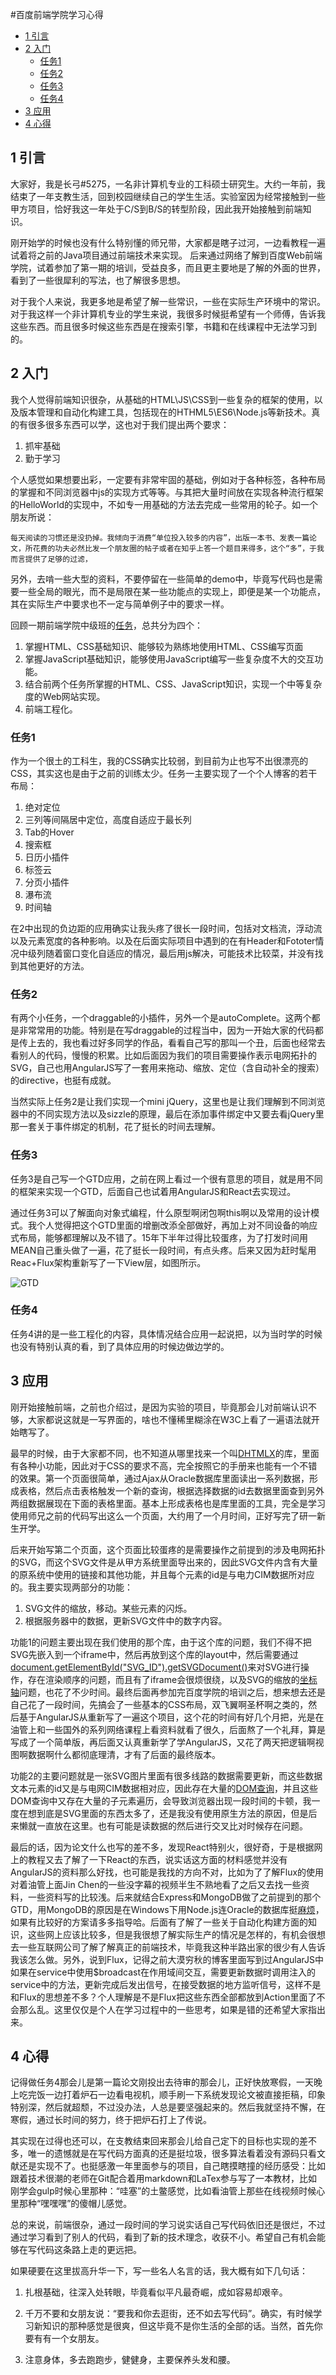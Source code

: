 #百度前端学院学习心得

<!-- MarkdownTOC -->

- [1 引言](#1-引言)
- [2 入门](#2-入门)
    - [任务1](#任务1)
    - [任务2](#任务2)
    - [任务3](#任务3)
    - [任务4](#任务4)
- [3 应用](#3-应用)
- [4 心得](#4-心得)

<!-- /MarkdownTOC -->

## 1 引言

大家好，我是长弓#5275，一名非计算机专业的工科硕士研究生。大约一年前，我结束了一年支教生活，回到校园继续自己的学生生活。实验室因为经常接触到一些甲方项目，恰好我这一年处于C/S到B/S的转型阶段，因此我开始接触到前端知识。

刚开始学的时候也没有什么特别懂的师兄带，大家都是瞎子过河，一边看教程一遍试着将之前的Java项目通过前端技术来实现。
后来通过网络了解到百度Web前端学院，试着参加了第一期的培训，受益良多，而且更主要地是了解的外面的世界，看到了一些很犀利的写法，也了解很多思想。

对于我个人来说，我更多地是希望了解一些常识，一些在实际生产环境中的常识。对于我这样一个非计算机专业的学生来说，我很多时候挺希望有一个师傅，告诉我这些东西。而且很多时候这些东西是在搜索引擎，书籍和在线课程中无法学习到的。

## 2 入门

我个人觉得前端知识很杂，从基础的HTML\JS\CSS到一些复杂的框架的使用，以及版本管理和自动化构建工具，包括现在的HTHML5\ES6\Node.js等新技术。真的有很多很多东西可以学，这也对于我们提出两个要求：

1. 抓牢基础
2. 勤于学习

个人感觉如果想要出彩，一定要有非常牢固的基础，例如对于各种标签，各种布局的掌握和不同浏览器中js的实现方式等等。与其把大量时间放在实现各种流行框架的HelloWorld的实现中，不如专一用基础的方法去完成一些常用的轮子。如一个朋友所说：

    每天阅读的习惯还是没扔掉。我倾向于消费“单位投入较多的内容”，出版一本书、发表一篇论文，所花费的功夫必然比发一个朋友圈的帖子或者在知乎上答一个题目来得多，这个“多”，于我而言提供了足够的过滤，

另外，去啃一些大型的资料，不要停留在一些简单的demo中，毕竟写代码也是需要一些全局的眼光，而不是局限在某一些功能点的实现上，即便是某一个功能点，其在实际生产中要求也不一定与简单例子中的要求一样。

回顾一期前端学院中级班的[任务](https://github.com/baidu-ife/ife/tree/master/2015_spring/task)，总共分为四个：

1. 掌握HTML、CSS基础知识、能够较为熟练地使用HTML、CSS编写页面
2. 掌握JavaScript基础知识，能够使用JavaScript编写一些复杂度不大的交互功能。
3. 结合前两个任务所掌握的HTML、CSS、JavaScript知识，实现一个中等复杂度的Web网站实现。
4. 前端工程化。

### 任务1

作为一个很土的工科生，我的CSS确实比较弱，到目前为止也写不出很漂亮的CSS，其实这也是由于之前的训练太少。任务一主要实现了一个个人博客的若干布局：

1. 绝对定位
2. 三列等间隔居中定位，高度自适应于最长列
3. Tab的Hover
4. 搜索框
5. 日历小插件
6. 标签云
7. 分页小插件
8. 瀑布流
9. 时间轴

在2中出现的负边距的应用确实让我头疼了很长一段时间，包括对文档流，浮动流以及元素宽度的各种影响。以及在后面实际项目中遇到的在有Header和Fototer情况中级列随着窗口变化自适应的情况，最后用js解决，可能技术比较菜，并没有找到其他更好的方法。

### 任务2

有两个小任务，一个draggable的小插件，另外一个是autoComplete。这两个都是非常常用的功能。特别是在写draggable的过程当中，因为一开始大家的代码都是传上去的，我也看过好多同学的作品，看看自己写的那叫一个丑，后面也经常去看别人的代码，慢慢的积累。比如后面因为我们的项目需要操作表示电网拓扑的SVG，自己也用AngularJS写了一套用来拖动、缩放、定位（含自动补全的搜索）的directive，也挺有成就。

当然实际上任务2是让我们实现一个mini jQuery，这里也是让我们理解到不同浏览器中的不同实现方法以及sizzle的原理，最后在添加事件绑定中又要去看jQuery里那一套关于事件绑定的机制，花了挺长的时间去理解。

### 任务3

任务3是自己写一个GTD应用，之前在网上看过一个很有意思的项目，就是用不同的框架来实现一个GTD，后面自己也试着用AngularJS和React去实现过。

通过任务3可以了解面向对象式编程，什么原型啊闭包啊this啊以及常用的设计模式。我个人觉得把这个GTD里面的增删改添全部做好，再加上对不同设备的响应式布局，能够都理解以及不错了。15年下半年过得比较蛋疼，为了打发时间用MEAN自己重头做了一遍，花了挺长一段时间，有点头疼。后来又因为赶时髦用Reac+Flux架构重新写了一下View层，如图所示。

![GTD](./学习心得-fig1.png)

### 任务4

任务4讲的是一些工程化的内容，具体情况结合应用一起说把，以为当时学的时候也没有特别认真的看，到了具体应用的时候边做边学的。

## 3 应用

刚开始接触前端，之前也介绍过，是因为实验的项目，毕竟那会儿对前端认识不够，大家都说这就是一写界面的，啥也不懂稀里糊涂在W3C上看了一遍语法就开始瞎写了。

最早的时候，由于大家都不同，也不知道从哪里找来一个叫[DHTMLX](http://dhtmlx.com/)的库，里面有各种小功能，因此对于CSS的要求不高，完全按照它的手册来也能有一个不错的效果。第一个页面很简单，通过Ajax从Oracle数据库里面读出一系列数据，形成表格，然后点击表格触发一个新的查询，根据选择数据的id去数据里面查到另外两组数据展现在下面的表格里面。基本上形成表格也是库里面的工具，完全是学习使用师兄之前的代码写出这么一个页面，大约用了一个月时间，正好写完了研一新生开学。


后来开始写第二个页面，这个页面比较蛋疼的是需要操作之前提到的涉及电网拓扑的SVG，而这个SVG文件是从甲方系统里面导出来的，因此SVG文件内含有大量的原系统中使用的链接和其他功能，并且每个元素的id是与电力CIM数据所对应的。我主要实现两部分的功能：
1. SVG文件的缩放，移动。某些元素的闪烁。
2. 根据服务器中的数据，更新SVG文件中的数字内容。

功能1的问题主要出现在我们使用的那个库，由于这个库的问题，我们不得不把SVG先嵌入到一个iframe中，然后再放到这个库的layout中，然后需要通过[document.getElementById("SVG_ID").getSVGDocument()](http://stackoverflow.com/questions/337293/how-to-check-if-an-embedded-svg-document-is-loaded-in-an-html-page)来对SVG进行操作，存在渲染顺序的问题，而且有了iframe会很烦很绕，以及SVG的缩放的[坐标轴](http://msdn.microsoft.com/zh-cn/library/gg589508(v=vs.85).aspx)问题，也花了不少时间。最终后面再参加完百度学院的培训之后，想来想去还是自己花了一段时间，先搞会了一些基本的CSS布局，双飞翼啊圣杯啊之类的，然后基于AngularJS从重新写了一遍这个项目，这个花的时间有好几个月把，光是在油管上和一些国外的系列网络课程上看资料就看了很久，后面熬了一个礼拜，算是写成了一个简单版，再后面又认真重新学了学AngularJS，又花了两天把逻辑啊视图啊数据啊什么都彻底理清，才有了后面的最终版本。


功能2的主要问题就是一张SVG图片里面有很多线路的数据需要更新，而这些数据文本元素的id又是与电网CIM数据相对应，因此存在大量的[DOM查询](http://www.ruanyifeng.com/blog/2011/08/jquery_best_practices.html)，并且这些DOM查询中又存在大量的子元素遍历，会导致浏览器出现一段时间的卡顿，我一度在想到底是SVG里面的东西太多了，还是我没有使用原生方法的原因，但是后来懒就一直放在这里。也有可能是读数据的然后进行交叉比对时候存在问题。


最后的话，因为论文什么也写的差不多，发现React特别火，很好奇，于是根据网上的教程又去了解了一下React的东西，说实话这方面的材料感觉并没有AngularJS的资料那么好找，也可能是我找的方向不对，比如为了了解Flux的使用对着油管上面Jin Chen的一些没字幕的视频半生不熟地看了之后又去找一些资料，一些资料写的比较浅。后来就结合Express和MongoDB做了之前提到的那个GTD，用MongoDB的原因是在Windows下用Node.js连Oracle的数据库挺[麻烦](https://cnodejs.org/topic/51e4cbbef4963ade0eaecc84)，如果有比较好的方案请多多指导哈。后面有了解了一些关于自动化构建方面的知识，这些网上应该比较多，但是我很想了解实际生产的情况是怎样的，有机会很想去一些互联网公司了解了解真正的前端技术，毕竟我这种半路出家的很少有人告诉我该怎么做。另外，说到Flux，记得之前大漠穷秋的博客里面写到过AngularJS中如果在service中使用$broadcast在作用域间交互，需要更新数据时调用注入的service中的方法，更新完成后发出信号，在接受数据的地方监听信号，这样不是和Flux的思想差不多？个人理解是不是Flux把这些东西全部都放到Action里面了不会那么乱。这里仅仅是个人在学习过程中的一些思考，如果是错的还希望大家指出来。

## 4 心得

记得做任务4那会儿是第一篇论文刚投出去待审的那会儿，正好快放寒假，一天晚上吃完饭一边打着炉石一边看电视机，顺手刷一下系统发现论文被直接拒稿，印象特别深，然后就超颓，不过没办法，人总是要坚强起来的。然后我就坚持不懈，在寒假，通过长时间的努力，终于把炉石打上了传说。

其实现在过得也还可以，在支教结束回来那会儿给自己定下的目标也实现的差不多，唯一的遗憾就是在写代码方面真的还是挺垃圾，很多算法看着没有源码只看文献还是实现不了。也挺感激一年里面参与的项目，自己瞎摸瞎撞的经历感受：比如跟着技术很潮的老师在Git配合着用markdown和LaTex参与写了一本教材，比如刚学会gulp时候心里那种：“哇塞”的土鳖感觉，比如看油管上那些在线视频时候心里那种“嘿嘿嘿”的傻帽儿感觉。

总的来说，前端很杂，通过一段时间的学习说实话自己写代码依旧还是很烂，不过通过学习看到了别人的代码，看到了新的技术理念，收获不小。希望自己有机会能够在写代码这条路上走的更远把。

如果硬要在这里拔高升华一下，写一些名人名言的话，我大概有如下几句话：

1. 扎根基础，往深入处转眼，毕竟看似平凡最奇崛，成如容易却艰辛。

2. 千万不要和女朋友说：“要我和你去逛街，还不如去写代码”。确实，有时候学习新知识的那种感觉是很爽，但这毕竟不是你生活的全部的话。当然，首先你要有有一个女朋友。

3. 注意身体，多去跑跑步，健健身，主要保养头发和腰。
